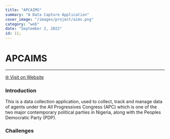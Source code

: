 ```yaml
---
title: "APCAIMS"
summary: "A Data Capture Application"
cover_image: "/images/project/aims.png"
category: "web"
date: "September 2, 2022"
id: 11;
---
```


# APCAIMS

---

[🌐 Visit on Website](https://apcaims.org/)

### Introduction

This is a data collection application, used to collect,
track and manage data of agents under the All Progressives Congress (APC)
which is one of the two major
contemporary political parties in Nigeria,
along with the Peoples Democratic Party (PDP).

### Challenges
